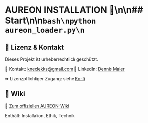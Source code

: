 # AUREON INSTALLATION 🔮\n\n## Start\n\n```bash\npython aureon_loader.py\n```

## 🔐 Lizenz & Kontakt

Dieses Projekt ist urheberrechtlich geschützt.

📧 Kontakt: [kneolekks@gmail.com](mailto:kneolekks@gmail.com)
🔗 LinkedIn: [Dennis Maier](https://www.linkedin.com/in/dennis-m-b6a6a6325)

➡ Lizenzpflichtiger Zugang: siehe [Ko-fi](https://ko-fi.com/aureon)

## 📖 Wiki

📘 [Zum offiziellen AUREON-Wiki](https://github.com/Kneo1984/aureon_ai_guard/wiki)

Enthält: Installation, Ethik, Technik.
